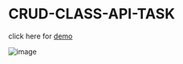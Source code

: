 # CRUD-CLASS-API-TASK

click here for [demo](https://api-crud-class-task.netlify.app/)

![image](https://user-images.githubusercontent.com/77113035/137890473-bec2cee0-10d2-4d42-8857-875b956eec53.png)

